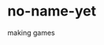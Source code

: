 # no-name-yet
making games                                                                                                                                                                                                                                                                                                                                               
